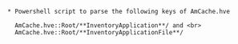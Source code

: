       * Powershell script to parse the following keys of AmCache.hve

        AmCache.hve::Root/**InventoryApplication**/ and <br>
        AmCache.hve::Root/**InventoryApplicationFile**/
